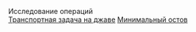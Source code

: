 Исследование операций  
[Транспортная задача на джаве](https://github.com/IIMixaII/transportTaskJava)
[Минимальный остов](https://github.com/IIMixaII/minimalOstovJava)
